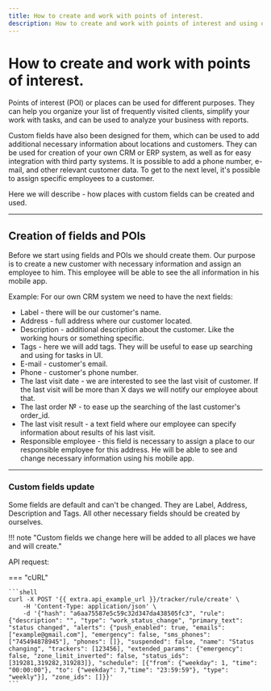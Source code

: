 ```yaml
---
title: How to create and work with points of interest. 
description: How to create and work with points of interest and using of custom fields with them. 
---
```


# How to create and work with points of interest.

Points of interest (POI) or places can be used for different purposes. They can help you organize your list of frequently
visited clients, simplify your work with tasks, and can be used to analyze your business with reports.

Custom fields have also been designed for them, which can be used to add additional necessary information about locations
and customers. They can be used for creation of your own CRM or ERP system, as well as for easy integration with third 
party systems. It is possible to add a phone number, e-mail, and other relevant customer data. To get to the next level,
it's possible to assign specific employees to a customer.

Here we will describe - how places with custom fields can be created and used.

<hr>

## Creation of fields and POIs

Before we start using fields and POIs we should create them. Our purpose is to create a new customer with necessary
information and assign an employee to him. This employee will be able to see the all information in his mobile app.

Example:
For our own CRM system we need to have the next fields:
* Label - there will be our customer's name.
* Address - full address where our customer located.
* Description - additional description about the customer. Like the working hours or something specific.
* Tags - here we will add tags. They will be useful to ease up searching and using for tasks in UI.
* E-mail - customer's email.
* Phone - customer's phone number.
* The last visit date - we are interested to see the last visit of customer. If the last visit will be more than X days 
  we will notify our employee about that.
* The last order № - to ease up the searching of the last customer's order_id.
* The last visit result - a text field where our employee can specify information about results of his last visit.
* Responsible employee - this field is necessary to assign a place to our responsible employee for this address. He will 
be able to see and change necessary information using his mobile app.

<hr>

### Custom fields update

Some fields are default and can't be changed. They are Label, Address, Description and Tags. All other necessary fields 
should be created by ourselves. 

!!! note "Custom fields we change here will be added to all places we have and will create."

API request:

=== "cURL"

    ```shell
    curl -X POST '{{ extra.api_example_url }}/tracker/rule/create' \
        -H 'Content-Type: application/json' \
        -d '{"hash": "a6aa75587e5c59c32d347da438505fc3", "rule": {"description": "", "type": "work_status_change", "primary_text": "status changed", "alerts": {"push_enabled": true, "emails": ["example@gmail.com"], "emergency": false, "sms_phones": ["745494878945"], "phones": []}, "suspended": false, "name": "Status changing", "trackers": [123456], "extended_params": {"emergency": false, "zone_limit_inverted": false, "status_ids": [319281,319282,319283]}, "schedule": [{"from": {"weekday": 1, "time": "00:00:00"}, "to": {"weekday": 7,"time": "23:59:59"}, "type": "weekly"}], "zone_ids": []}}'
    ```
